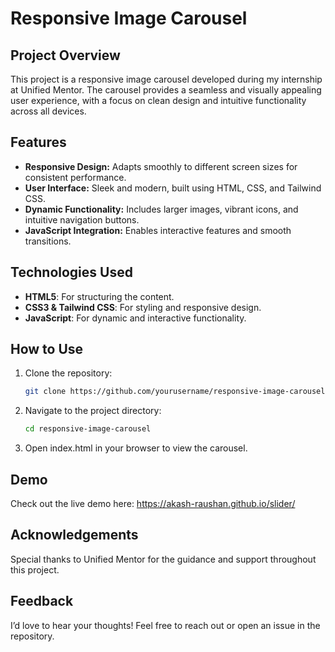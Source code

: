 # Responsive Image Carousel

## Project Overview

This project is a responsive image carousel developed during my internship at Unified Mentor. The carousel provides a seamless and visually appealing user experience, with a focus on clean design and intuitive functionality across all devices.

## Features

- **Responsive Design:** Adapts smoothly to different screen sizes for consistent performance.
- **User Interface:** Sleek and modern, built using HTML, CSS, and Tailwind CSS.
- **Dynamic Functionality:** Includes larger images, vibrant icons, and intuitive navigation buttons.
- **JavaScript Integration:** Enables interactive features and smooth transitions.

## Technologies Used

- **HTML5**: For structuring the content.
- **CSS3 & Tailwind CSS**: For styling and responsive design.
- **JavaScript**: For dynamic and interactive functionality.

## How to Use

1. Clone the repository:
   ```bash
   git clone https://github.com/yourusername/responsive-image-carousel.git
2. Navigate to the project directory:
   ````bash
   cd responsive-image-carousel
3. Open index.html in your browser to view the carousel.

   
## Demo
Check out the live demo here: https://akash-raushan.github.io/slider/

## Acknowledgements
Special thanks to Unified Mentor for the guidance and support throughout this project.

## Feedback
I’d love to hear your thoughts! Feel free to reach out or open an issue in the repository.
